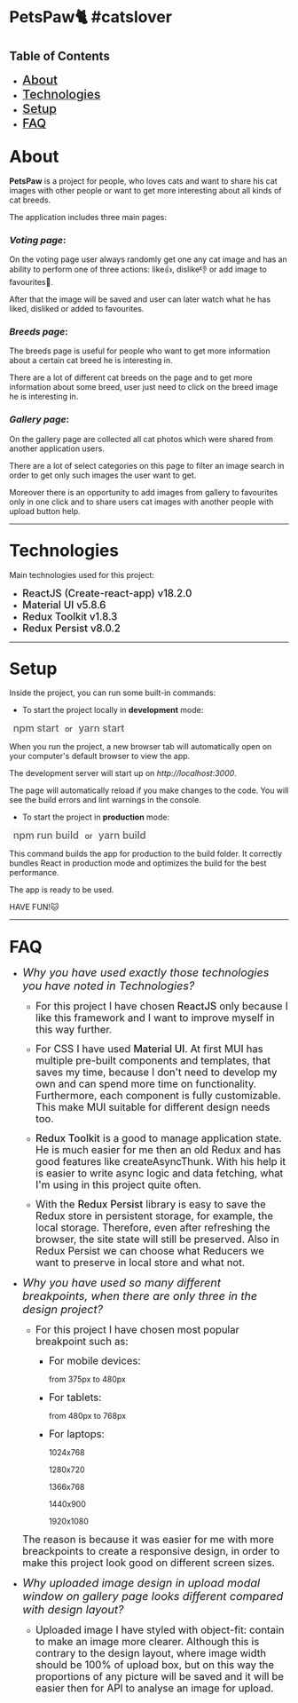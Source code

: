 <style>
painted {
  background-color: #f8f8f7;
  padding: 4px 7px;
  border-radius: 5px;
  font-size: 18px;
  color: #5c5e5e;
  font-weight: 500;
}

text {
    font-size: 30px;
}

list {
    font-size: 22px;
    font-weight: 500;
}

tech {
    font-size: 18px;
    font-weight: 500
}

question {
    font-size: 20px;
}

answer {
    font-size: 18px;
}



</style>

# PetsPaw🐈 #catslover

## Table of Contents

- [<list>About</list>](#about)
- [<list>Technologies</list>](#technologies)
- [<list>Setup</list>](#setup)
- [<list>FAQ</list>](#faq)

## <text>About</text>

**PetsPaw** is a project for people, who loves cats and want to share his cat images with other people or want to get more interesting about all kinds of cat breeds.

The application includes three main pages:

### _Voting page_:

On the voting page user always randomly get one any cat image and has an ability to perform one of three actions: like👍, dislike👎 or add image to favourites🧡.

After that the image will be saved and user can later watch what he has liked, disliked or added to favourites.

### _Breeds page_:

The breeds page is useful for people who want to get more information about a certain cat breed he is interesting in.

There are a lot of different cat breeds on the page and to get more information about some breed, user just need to click on the breed image he is interesting in.

### _Gallery page_:

On the gallery page are collected all cat photos which were shared from another application users.

There are a lot of select categories on this page to filter an image search in order to get only such images the user want to get.

Moreover there is an opportunity to add images from gallery to favourites only in one click and to share users cat images with another people with upload button help.

---

## <text>Technologies</text>

Main technologies used for this project:

- <tech>ReactJS (Create-react-app) v18.2.0 </tech>
- <tech>Material UI v5.8.6 </tech>
- <tech>Redux Toolkit v1.8.3 </tech>
- <tech>Redux Persist v8.0.2 </tech>

---

## <text>Setup</text>

Inside the project, you can run some built-in commands:

- To start the project locally in **development** mode:

<painted>npm start</painted> or <painted>yarn start</painted>

When you run the project, a new browser tab will automatically open on your computer's default browser to view the app.

The development server will start up on _http://localhost:3000_.

The page will automatically reload if you make changes to the code. You will see the build errors and lint warnings in the console.

- To start the project in **production** mode:

<painted>npm run build</painted> or <painted>yarn build</painted>

This command builds the app for production to the build folder. It correctly bundles React in production mode and optimizes the build for the best performance.

The app is ready to be used.

HAVE FUN!🐱

---

## <text>FAQ</text>

- <question>_Why you have used exactly those technologies you have noted in Technologies?_</question>

  - <answer>For this project I have chosen <tech>ReactJS</tech> only because I like this framework and I want to improve myself in this way further.</answer>

  - <answer>For CSS I have used <tech>Material UI</tech>. At first MUI has multiple pre-built components and templates, that saves my time, because I don't need to develop my own and can spend more time on functionality. Furthermore, each component is fully customizable. This make MUI suitable for different design needs too.</answer>

  - <answer><tech>Redux Toolkit</tech> is a good to manage application state. He is much easier for me then an old Redux and has good features like createAsyncThunk. With his help it is easier to write async logic and data fetching, what I'm using in this project quite often.
    </answer>

  - <answer> With the <tech>Redux Persist</tech> library is easy to save the Redux store in persistent storage, for example, the local storage. Therefore, even after refreshing the browser, the site state will still be preserved. Also in Redux Persist we can choose what Reducers we want to preserve in local store and what not.</answer>

- <question>_Why you have used so many different breakpoints, when there are only three in the design project?_</question>

  - <answer>For this project I have chosen most popular breakpoint such as:</answer>

    - <answer>For mobile devices:</answer>

      from 375px to 480px

    - <answer>For tablets:</answer>

      from 480px to 768px

    - <answer>For laptops:</answer>

      1024x768

      1280x720

      1366x768

      1440x900

      1920x1080

  <answer>The reason is because it was easier for me with more breackpoints to create a responsive design, in order to make this project look good on different screen sizes.</answer>

- <question>_Why uploaded image design in upload modal window on gallery page looks different compared with design layout?_</question>

  - <answer> Uploaded image I have styled with object-fit: contain to make an image more clearer. Although this is contrary to the design layout, where image width should be 100% of upload box, but on this way the proportions of any picture will be saved and it will be easier then for API to analyse an image for upload.</answer>
